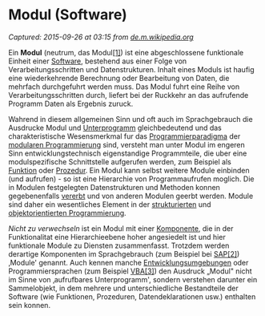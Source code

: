 # Modul (Software)

_Captured: 2015-09-26 at 03:15 from [de.m.wikipedia.org](https://de.m.wikipedia.org/wiki/Modul_(Software))_

Ein **Modul** (neutrum, das Modul[[1]](https://de.m.wikipedia.org/wiki/Modul_\(Software\))) ist eine abgeschlossene funktionale Einheit einer [Software](https://de.m.wikipedia.org/wiki/Software), bestehend aus einer Folge von Verarbeitungsschritten und Datenstrukturen. Inhalt eines Moduls ist haufig eine wiederkehrende Berechnung oder Bearbeitung von Daten, die mehrfach durchgefuhrt werden muss. Das Modul fuhrt eine Reihe von Verarbeitungsschritten durch, liefert bei der Ruckkehr an das aufrufende Programm Daten als Ergebnis zuruck.

Wahrend in diesem allgemeinen Sinn und oft auch im Sprachgebrauch die Ausdrucke Modul und [Unterprogramm](https://de.m.wikipedia.org/wiki/Unterprogramm) gleichbedeutend und das charakteristische Wesensmerkmal fur das [Programmierparadigma](https://de.m.wikipedia.org/wiki/Programmierparadigma) der [modularen Programmierung](https://de.m.wikipedia.org/wiki/Modulare_Programmierung) sind, versteht man unter Modul im engeren Sinn entwicklungstechnisch eigenstandige Programmteile, die uber eine modulspezifische Schnittstelle aufgerufen werden, zum Beispiel als [Funktion](https://de.m.wikipedia.org/wiki/Funktion_\(Programmierung\)) oder [Prozedur](https://de.m.wikipedia.org/wiki/Prozedur_\(Programmierung\)). Ein Modul kann selbst weitere Module einbinden (und aufrufen) - so ist eine Hierarchie von Programmaufrufen moglich. Die in Modulen festgelegten Datenstrukturen und Methoden konnen gegebenenfalls [vererbt](https://de.m.wikipedia.org/wiki/Vererbung_\(Programmierung\)) und von anderen Modulen geerbt werden. Module sind daher ein wesentliches Element in der [strukturierten](https://de.m.wikipedia.org/wiki/Strukturierte_Programmierung) und [objektorientierten Programmierung](https://de.m.wikipedia.org/wiki/Objektorientierte_Programmierung).

_Nicht zu verwechseln_ ist ein Modul mit einer [Komponente](https://de.m.wikipedia.org/wiki/Komponente_\(Software\)), die in der Funktionalitat eine Hierarchieebene hoher angesiedelt ist und hier funktionale Module zu Diensten zusammenfasst. Trotzdem werden derartige Komponenten im Sprachgebrauch (zum Beispiel bei [SAP](https://de.m.wikipedia.org/wiki/SAP)[[2]](https://de.m.wikipedia.org/wiki/Modul_\(Software\))) ‚Module' genannt. Auch kennen manche [Entwicklungsumgebungen](https://de.m.wikipedia.org/wiki/Integrierte_Entwicklungsumgebung) oder Programmiersprachen (zum Beispiel [VBA](https://de.m.wikipedia.org/wiki/Visual_Basic_for_Applications)[[3]](https://de.m.wikipedia.org/wiki/Modul_\(Software\))) den Ausdruck „Modul" nicht im Sinne von ‚aufrufbares Unterprogramm', sondern verstehen darunter ein Sammelobjekt, in dem mehrere und unterschiedliche Bestandteile der Software (wie Funktionen, Prozeduren, Datendeklarationen usw.) enthalten sein konnen.
